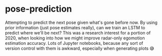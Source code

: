 # pose-prediction
Attempting to predict the next pose given what's gone before now.
By using prior information (just pose estimates really), can we train an LSTM to predict where we'll be next?
This was a research interest for a portion of 2020, when looking into how we might improve radar-only egomotion estimation accuracy.
Lots of Jupyter notebooks, because any sort of version control with them is awkward, especially when generating plots 😅
